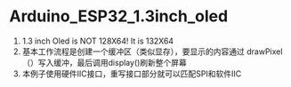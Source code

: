 # Arduino_ESP32_1.3inch_oled
 1. 1.3 inch Oled is NOT 128X64! It is 132X64
 2. 基本工作流程是创建一个缓冲区（类似显存），要显示的内容通过 drawPixel（）写入缓冲，最后调用display()刷新整个屏幕
 3. 本例子使用硬件IIC接口，重写接口部分就可以匹配SPI和软件IIC
